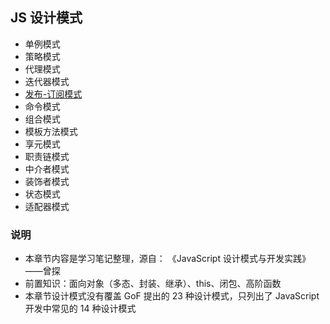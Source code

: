 ## JS 设计模式

- 单例模式
- 策略模式
- 代理模式
- 迭代器模式
- [发布-订阅模式](./pubSub.md)
- 命令模式
- 组合模式
- 模板方法模式
- 享元模式
- 职责链模式
- 中介者模式
- 装饰者模式
- 状态模式
- 适配器模式

### 说明

- 本章节内容是学习笔记整理，源自： 《JavaScript 设计模式与开发实践》——曾探
- 前置知识：面向对象（多态、封装、继承）、this、闭包、高阶函数
- 本章节设计模式没有覆盖 GoF 提出的 23 种设计模式，只列出了 JavaScript 开发中常见的 14 种设计模式
